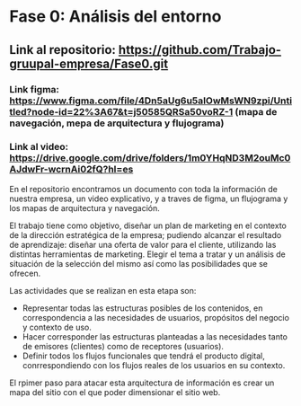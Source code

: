 # Fase 0: Análisis del entorno

## Link al repositorio: https://github.com/Trabajo-gruupal-empresa/Fase0.git

### Link figma: https://www.figma.com/file/4Dn5aUg6u5aIOwMsWN9zpi/Untitled?node-id=22%3A67&t=j50585QRSa50voRZ-1  (mapa de navegación, mepa de arquitectura y flujograma)

### Link al video: https://drive.google.com/drive/folders/1m0YHqND3M2ouMc0AJdwFr-wcrnAi02fQ?hl=es

En el repositorio encontramos un documento con toda la información de nuestra empresa, un video explicativo, y a traves de figma, un flujograma y los mapas de arquitectura y navegación.

El trabajo tiene como objetivo, diseñar un plan de marketing en el contexto de la dirección estratégica de la empresa; pudiendo alcanzar el resultado de aprendizaje: diseñar una oferta de valor para el cliente, utilizando las distintas herramientas de marketing.
Elegir el tema a tratar y un análisis de situación de la selección del mismo así como las posibilidades que se ofrecen.

Las actividades que se realizan en esta etapa son:
- Representar todas las estructuras posibles de los contenidos, en correspondencia a las necesidades de usuarios, propósitos del negocio y contexto de uso.
- Hacer corresponder las estructuras planteadas a las necesidades tanto de emisores (clientes) como de receptores (usuarios).
- Definir todos los flujos funcionales que tendrá el producto digital, conrrespondiendo con los flujos reales de los usuarios en su contexto.

El rpimer paso para atacar esta arquitectura de información es crear un mapa del sitio con el que poder dimensionar el sitio web.

